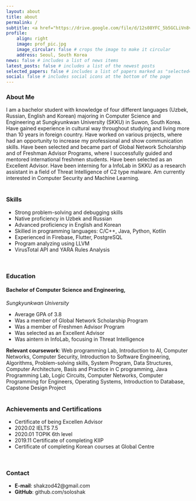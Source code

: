 ```yaml
---
layout: about
title: about
permalink: /
subtitle: <a href="https://drive.google.com/file/d/12s08YFC_5b5GCLiVn8vwy0a2-WK2HGTs/view?usp=sharing"> One-page Resume </a>
profile:
    align: right
    image: prof_pic.jpg
    image_circular: false # crops the image to make it circular
    address: Seoul, South Korea
news: false # includes a list of news items
latest_posts: false # includes a list of the newest posts
selected_papers: false # includes a list of papers marked as "selected={true}"
social: false # includes social icons at the bottom of the page
---
```


<h3 class="font-weight-bold">About Me</h3>
I am a bachelor student with knowledge of four different languages (Uzbek, Russian, English and Korean) majoring in Computer Science and Engineering at Sungkyunkwan University (SKKU) in Suwon, South Korea. Have gained experience in cultural way throughout studying and living more than 10 years in foreign country. Have worked on various projects, where had an opportunity to increase my professional and show communication skills. Have been selected and became part of Global Network Scholarship and of Freshman Advisor Programs, where I successfully guided and mentored international freshmen students. Have been selected as an Excellent Advisor. Have been interning for a InfoLab in SKKU as a research assistant in a field of Threat Intelligence of C2 type malware. Am currently interested in Computer Security and Machine Learning.<br><br>

<h3 class="font-weight-bold">Skills</h3>
<ul>
  <li>Strong problem-solving and debugging skills</li>
  <li>Native proficiency in Uzbek and Russian</li>
  <li>Advanced proficiency in English and Korean</li>
  <li>Skilled in programming languages: C/C++, Java, Python, Kotlin</li>
  <li>Experienced in Firebase, Flutter, PostgreSQL</li>
  <li>Program analyzing using LLVM</li>
  <li>VirusTotal API and YARA Rules Analysis</li>
</ul> <br>

<h3 class="font-weight-bold">Education</h3>
<h4>Bachelor of Computer Science and Engineering,</h4>
<i>Sungkyunkwan University</i> <br>
<ul>
  <li>Average GPA of 3.8</li>
  <li>Was a member of Global Network Scholarship Program</li>
  <li>Was a member of Freshmen Advisor Program</li>
  <li>Was selected as an Excellent Advisor</li>
  <li>Was aintern in InfoLab, focusing in Threat Intelligence</li>
</ul> 
<strong>Relevant coursework</strong>: Web programming Lab, Introduction to AI, Computer Networks, Computer Security, Introduction to Software Engineering, Algorithms, Problem-solving skills, System Program, Data Structures, Computer Architecture, Basis and Practice in C programming, Java Programming Lab, Logic Circuits, Computer Networks, Computer Programming for Engineers, Operating Systems, Introduction to Database, Capstone Design Project <br><br>

<h3 class="font-weight-bold">Achievements and Certifications</h3>
<ul>
  <li>Certificate of being Excellen Advisor</li>
  <li>2020.02 IELTS 7.5</li>
  <li>2020.01 TOPIK 6th level</li>
  <li>2019.11 Certificate of completing KIIP</li>
  <li>Certificate of completing Korean courses at Global Centre</li>
</ul> <br>

<h3 class="font-weight-bold">Contact</h3>
<ul>
  <li><strong>E-mail</strong>: shakzod42@gmail.com </li>
  <li><strong>GitHub</strong>: github.com/soloshak</li>
</ul> <br>
